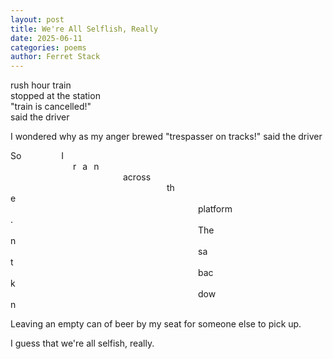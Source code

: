 ```yaml
---
layout: post
title: We're All Selflish, Really
date: 2025-06-11
categories: poems
author: Ferret Stack
---
```

rush hour train<br>
stopped at the station<br>
"train is cancelled!"<br>
said the driver<br>

<p>I wondered why
as my anger brewed
"trespasser on tracks!"
said the driver</p>

<p such selfish behaviour
making me late home
"for fuck sake"
huffing and puffing</p>

<p>So
<span style="margin:60px;">I</span><br>
<span style="margin:100px; letter-spacing:10">ran</span><br>
<span style="margin:180px;">across</span><br>
<span style="margin:250px;">the</span><br>
<span style="margin:300px;">platform.</span><br>
<span style="margin:300px;">Then</span><br>
<span style="margin:300px;">sat</span><br>
<span style="margin:300px;">back</span><br>
<span style="margin:300px;">down</span><br></p>

<p>Leaving an empty can of beer by my seat for someone else to pick up.

I guess that we're all selfish, really.</p>
